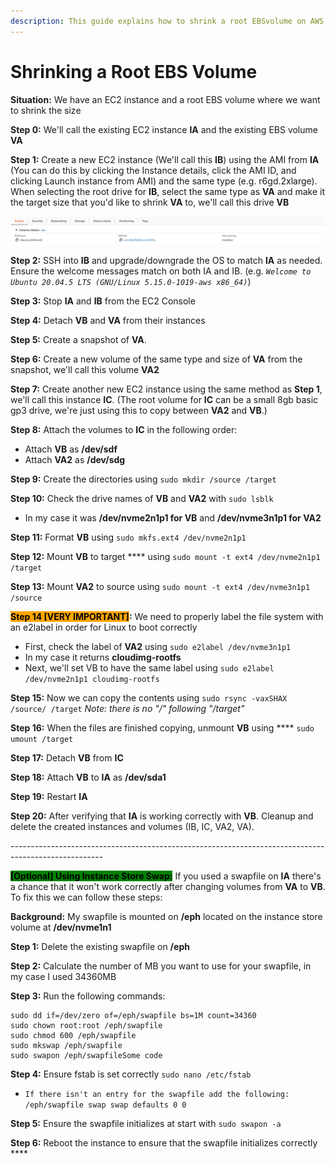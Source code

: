```yaml
---
description: This guide explains how to shrink a root EBSvolume on AWS.
---
```


# Shrinking a Root EBS Volume

**Situation:** We have an EC2 instance and a root EBS volume where we want to shrink the size

**Step 0:** We'll call the existing EC2 instance **IA** and the existing EBS volume **VA**

**Step 1:** Create a new EC2 instance (We'll call this **IB**) using the AMI from **IA** (You can do this by clicking the Instance details, click the AMI ID, and clicking Launch instance from AMI) and the same type (e.g. r6gd.2xlarge). When selecting the root drive for **IB**, select the same type as **VA** and make it the target size that you'd like to shrink **VA** to, we'll call this drive **VB**

![](../.gitbook/assets/image.png)

**Step 2:** SSH into **IB** and upgrade/downgrade the OS to match **IA** as needed. Ensure the welcome messages match on both IA and IB. (e.g. _`Welcome to Ubuntu 20.04.5 LTS (GNU/Linux 5.15.0-1019-aws x86_64)`_)

**Step 3:** Stop **IA** and **IB** from the EC2 Console

**Step 4:** Detach **VB** and **VA** from their instances

**Step 5:** Create a snapshot of **VA**.

**Step 6:** Create a new volume of the same type and size of **VA** from the snapshot, we'll call this volume **VA2**

**Step 7:** Create another new EC2 instance using the same method as **Step 1**, we'll call this instance **IC**. (The root volume for **IC** can be a small 8gb basic gp3 drive, we're just using this to copy between **VA2** and **VB**.)

**Step 8:** Attach the volumes to **IC** in the following order:&#x20;

* Attach **VB** as **/dev/sdf**&#x20;
* Attach **VA2** as **/dev/sdg**

**Step 9:** Create the directories using `sudo mkdir /source /target`

**Step 10:** Check the drive names of **VB** and **VA2** with `sudo lsblk`

* In my case it was **/dev/nvme2n1p1 for VB** and **/dev/nvme3n1p1 for VA2**

**Step 11:** Format **VB** using `sudo mkfs.ext4 /dev/nvme2n1p1`

**Step 12:** Mount **VB** to target **** using `sudo mount -t ext4 /dev/nvme2n1p1 /target`

**Step 13:** Mount **VA2** to source using `sudo mount -t ext4 /dev/nvme3n1p1 /source`

<mark style="background-color:orange;">**Step 14 \[VERY IMPORTANT]**</mark>**:**  We need to properly label the file system with an e2label in order for Linux to boot correctly

* First, check the label of **VA2** using `sudo e2label /dev/nvme3n1p1`
* In my case it returns **cloudimg-rootfs**
* Next, we'll set VB to have the same label using `sudo e2label /dev/nvme2n1p1 cloudimg-rootfs`

**Step 15:** Now we can copy the contents using `sudo rsync -vaxSHAX /source/ /target` _Note: there is no "/" following "/target"_

**Step 16:** When the files are finished copying, unmount **VB** using **** `sudo umount /target`

**Step 17:** Detach **VB** from **IC**

**Step 18:** Attach **VB** to **IA** as **/dev/sda1**

**Step 19:** Restart **IA**

**Step 20:** After verifying that **IA** is working correctly with **VB**. Cleanup and delete the created instances and volumes (IB, IC, VA2, VA).

\-----------------------------------------------------------------------------------------------------

<mark style="background-color:green;">**\[Optional] Using Instance Store Swap:**</mark> If you used a swapfile on **IA** there's a chance that it won't work correctly after changing volumes from **VA** to **VB**. To fix this we can follow these steps:&#x20;

**Background:** My swapfile is mounted on **/eph** located on the instance store volume at **/dev/nvme1n1**

**Step 1:** Delete the existing swapfile on **/eph**

**Step 2:** Calculate the number of MB you want to use for your swapfile, in my case I used 34360MB

**Step 3:** Run the following commands:

```
sudo dd if=/dev/zero of=/eph/swapfile bs=1M count=34360
sudo chown root:root /eph/swapfile
sudo chmod 600 /eph/swapfile
sudo mkswap /eph/swapfile
sudo swapon /eph/swapfileSome code
```

**Step 4:** Ensure fstab is set correctly `sudo nano /etc/fstab`

* `If there isn't an entry for the swapfile add the following: /eph/swapfile swap swap defaults 0 0`

**Step 5:** Ensure the swapfile initializes at start with `sudo swapon -a`

**Step 6:** Reboot the instance to ensure that the swapfile initializes correctly ****&#x20;
